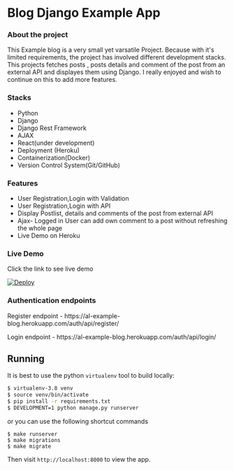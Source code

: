 # Blog Django Example App

### About the project
This Example blog is a very small yet varsatile Project.
Because with it's limited requirements, the project has involved different development stacks. 
This projects fetches posts , posts details and comment of the post from an external API and displayes them using Django.
I really enjoyed and wish to continue on this to add more features.


### Stacks

  - Python
  - Django
  - Django Rest Framework
  - AJAX
  - React(under development)
  - Deployment (Heroku)
  - Containerization(Docker)
  - Version Control System(Git/GitHub)

### Features
 - User Registration,Login  with Validation
 - User Registration,Login  with API
 - Display Postlist, details and comments of the post from external API
 - Ajax- Logged in User can add own comment to a post without refreshing the whole page
 - Live Demo on Heroku
 



### Live Demo
Click the link to see live demo

[![Deploy](https://www.herokucdn.com/deploy/button.png)](https://al-example-blog.herokuapp.com/)

### Authentication endpoints
<p> Register endpoint - https://al-example-blog.herokuapp.com/auth/api/register/ </p>
<p>  Login endpoint - https://al-example-blog.herokuapp.com/auth/api/login/ </p>

## Running

It is best to use the python `virtualenv` tool to build locally:

```sh
$ virtualenv-3.8 venv
$ source venv/bin/activate
$ pip install -r requirements.txt
$ DEVELOPMENT=1 python manage.py runserver
```
or you can use the following shortcut commands 
```
$ make runserver
$ make migrations
$ make migrate

```

Then visit `http://localhost:8000` to view the app.
